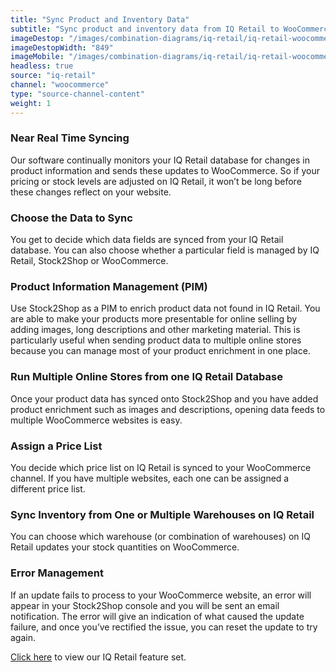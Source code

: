 ```yaml
---
title: "Sync Product and Inventory Data"
subtitle: "Sync product and inventory data from IQ Retail to WooCommerce."
imageDestop: "/images/combination-diagrams/iq-retail/iq-retail-woocommerce-inventory.svg"
imageDestopWidth: "849"
imageMobile: "/images/combination-diagrams/iq-retail/iq-retail-woocommerce-inventory.svg"
headless: true
source: "iq-retail"
channel: "woocommerce"
type: "source-channel-content"
weight: 1
---
```


### Near Real Time Syncing
Our software continually monitors your IQ Retail database for changes in product information and sends these updates to WooCommerce. So if your pricing or stock levels are adjusted on IQ Retail, it won’t be long before these changes reflect on your website.

### Choose the Data to Sync
You get to decide which data fields are synced from your IQ Retail database. You can also choose whether a particular field is managed by IQ Retail, Stock2Shop or WooCommerce.

### Product Information Management (PIM)
Use Stock2Shop as a PIM to enrich product data not found in IQ Retail. You are able to make your products more presentable for online selling by adding images, long descriptions and other marketing material. This is particularly useful when sending product data to multiple online stores because you can manage most of your product enrichment in one place.

### Run Multiple Online Stores from one IQ Retail Database
Once your product data has synced onto Stock2Shop and you have added product enrichment such as images and descriptions, opening data feeds to multiple WooCommerce websites is easy.

### Assign a Price List
You decide which price list on IQ Retail is synced to your WooCommerce channel. If you have multiple websites, each one can be assigned a different price list.

### Sync Inventory from One or Multiple Warehouses on IQ Retail
You can choose which warehouse (or combination of warehouses) on IQ Retail updates your stock quantities on WooCommerce.

### Error Management
If an update fails to process to your WooCommerce website, an error will appear in your Stock2Shop console and you will be sent an email notification. The error will give an indication of what caused the update failure, and once you’ve rectified the issue, you can reset the update to try again.

[Click here](/help/features/iq-retail/ "IQ Retail Features") to view our IQ Retail feature set.
